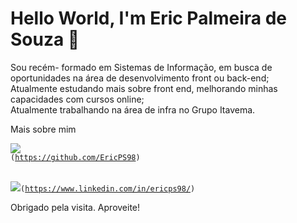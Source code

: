 # Hello World, I'm Eric Palmeira de Souza  👋
<p>
Sou recém- formado em Sistemas de Informação, em busca de oportunidades na área de desenvolvimento front ou back-end;
<br>
Atualmente estudando mais sobre front end, melhorando minhas capacidades com cursos online;
<br>
Atualmente trabalhando na área de infra no Grupo Itavema.
</p>

Mais sobre mim
<br>
<code>
 <img src="https://img.shields.io/badge/-Github-000?style=flat-square&logo=Github&logoColor=white&link=https://github.com/EricPS98"/> (https://github.com/EricPS98)
</code>
<br>
<code>
 <img src="https://img.shields.io/badge/-LinkedIn-blue?style=flat-square&logo=Linkedin&logoColor=white&link=https://www.linkedin.com/in/ericps98"/>(https://www.linkedin.com/in/ericps98/)‎
</code>


Obrigado pela visita.
Aproveite! 
